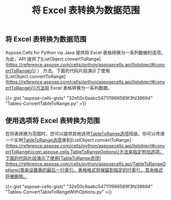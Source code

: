 ﻿---
title: 将 Excel 表转换为数据范围
type: docs
weight: 10
url: /zh/python-java/convert-an-excel-table-to-a-range-of-data/
---
## **将 Excel 表转换为数据范围**
Aspose.Cells for Python via Java 提供将 Excel 表格转换为一系列数据的选项。为此，API 提供了[ListObject.convertToRange](https://reference.aspose.com/cells/python/asposecells.api/listobject#convertToRange\(\) ） 方法。下面的代码片段演示了使用[ListObject.convertToRange](https://reference.aspose.com/cells/python/asposecells.api/listobject#convertToRange\(\)方法将 Excel 表格转换为一系列数据。

{{< gist "aspose-cells-gists" "32e50c6aabc547111966569f3fd39694" "Tables-ConvertTableToRange.py" >}}
## **使用选项将 Excel 表转换为范围**
在将表转换为范围时，您可以提供其他选项[TableToRange选项](https://reference.aspose.com/cells/python/asposecells.api/TableToRangeOptions)班级。你可以传递一个实例[TableToRange选项](https://reference.aspose.com/cells/python/asposecells.api/TableToRangeOptions)类到[ListObject.convertToRange](https://reference.aspose.com/cells/python/asposecells.api/listobject#convertToRange\(com.aspose.cells.TableToRangeOptions\)方法来指定附加选项。下面的代码片段演示了使用[TableToRange选项](https://reference.aspose.com/cells/python/asposecells.api/TableToRangeOptions)类来设置表的最后一行索引。表格格式将保留到指定的行索引，其余格式将被删除。

{{< gist "aspose-cells-gists" "32e50c6aabc547111966569f3fd39694" "Tables-ConvertTableToRangeWithOptions.py" >}}
